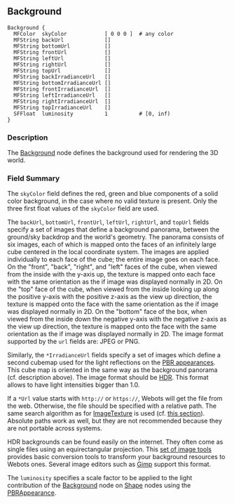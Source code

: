 ## Background

```
Background {
  MFColor  skyColor            [ 0 0 0 ]  # any color
  MFString backUrl             []
  MFString bottomUrl           []
  MFString frontUrl            []
  MFString leftUrl             []
  MFString rightUrl            []
  MFString topUrl              []
  MFString backIrradianceUrl   []
  MFString bottomIrradianceUrl []
  MFString frontIrradianceUrl  []
  MFString leftIrradianceUrl   []
  MFString rightIrradianceUrl  []
  MFString topIrradianceUrl    []
  SFFloat  luminosity          1          # [0, inf)
}
```

### Description

The [Background](#background) node defines the background used for rendering the 3D world.

### Field Summary

The `skyColor` field defines the red, green and blue components of a solid color background, in the case where no valid texture is present.
Only the three first float values of the `skyColor` field are used.

The `backUrl`, `bottomUrl`, `frontUrl`, `leftUrl`, `rightUrl`, and `topUrl` fields specify a set of images that define a background panorama, between the ground/sky backdrop and the world's geometry.
The panorama consists of six images, each of which is mapped onto the faces of an infinitely large cube centered in the local coordinate system.
The images are applied individually to each face of the cube; the entire image goes on each face.
On the "front", "back", "right", and "left" faces of the cube, when viewed from the inside with the y-axis up, the texture is mapped onto each face with the same orientation as the if image was displayed normally in 2D.
On the "top" face of the cube, when viewed from the inside looking up along the positive y-axis with the positive z-axis as the view up direction, the texture is mapped onto the face with the same orientation as the if image was displayed normally in 2D.
On the "bottom" face of the box, when viewed from the inside down the negative y-axis with the negative z-axis as the view up direction, the texture is mapped onto the face with the same orientation as the if image was displayed normally in 2D.
The image format supported by the `url` fields are: JPEG or PNG.

Similarly, the `*IrradianceUrl` fields specify a set of images which define a second cubemap used for the light reflections on the [PBR appearances](pbrappearance.md).
This cube map is oriented in the same way as the background panorama (cf. description above).
The image format should be [HDR](https://en.wikipedia.org/wiki/RGBE_image_format).
This format allows to have light intensities bigger than 1.0.

If a `*Url` value starts with `http://` or `https://`, Webots will get the file from the web.
Otherwise, the file should be specified with a relative path.
The same search algorithm as for [ImageTexture](imagetexture.md) is used (cf. [this section](imagetexture.md#search-rule-of-the-texture-path)).
Absolute paths work as well, but they are not recommended because they are not portable across systems.

HDR backgrounds can be found easily on the internet.
They often come as single files using an equirectangular projection.
This [set of image tools](https://github.com/cyberbotics/webots/blob/master/scripts/image_tools) provides basic conversion tools to transform your background resources to Webots ones.
Several image editors such as [Gimp](https://www.gimp.org) support this format.

The `luminosity` specifies a scale factor to be applied to the light contribution of the [Background](background.md) node on [Shape](shape.md) nodes using the [PBRAppearance](pbrappearance.md).
